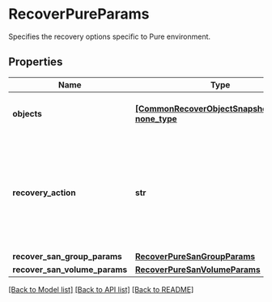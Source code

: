 # RecoverPureParams

Specifies the recovery options specific to Pure environment.

## Properties
Name | Type | Description | Notes
------------ | ------------- | ------------- | -------------
**objects** | [**[CommonRecoverObjectSnapshotParams], none_type**](CommonRecoverObjectSnapshotParams.md) | Specifies the list of recover object parameters. | 
**recovery_action** | **str** | Specifies the type of recovery action to be performed. The corresponding recovery action params must be filled out. | 
**recover_san_group_params** | [**RecoverPureSanGroupParams**](RecoverPureSanGroupParams.md) |  | [optional] 
**recover_san_volume_params** | [**RecoverPureSanVolumeParams**](RecoverPureSanVolumeParams.md) |  | [optional] 

[[Back to Model list]](../README.md#documentation-for-models) [[Back to API list]](../README.md#documentation-for-api-endpoints) [[Back to README]](../README.md)


